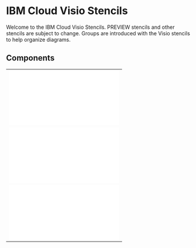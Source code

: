 # IBM Cloud Visio Stencils

Welcome to the IBM Cloud Visio Stencils.  PREVIEW stencils and other stencils are subject to change.  Groups are introduced with the Visio stencils to help organize diagrams.

## Components

| |
| :--: |
| ![Stencils](/components/stencils.md) | 
| ![Templates](/components/templates.md) |
| ![Tutorial](/components/tutorial.md) |
